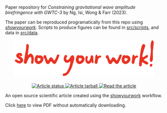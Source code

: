 Paper repository for _Constraining gravitational wave amplitude birefringence with GWTC-3_ by Ng, Isi, Wong & Farr (2023).

The paper can be reproduced programatically from this repo using [_showyourwork_](http://show-your.work). Scripts to produce figures can be found in [src/scripts](src/scripts), and data in [src/data](src/data).

<p align="center">
<a href="https://github.com/showyourwork/showyourwork">
<img width = "450" src="https://raw.githubusercontent.com/showyourwork/.github/main/images/showyourwork.png" alt="showyourwork"/>
</a>
<br>
<br>
<a href="https://github.com/kazewong/TurboPE/actions/workflows/build.yml">
<img src="https://github.com/kazewong/TurboPE/actions/workflows/build.yml/badge.svg?branch=main" alt="Article status"/>
</a>
<a href="https://github.com/kazewong/TurboPE/raw/main-pdf/arxiv.tar.gz">
<img src="https://img.shields.io/badge/article-tarball-blue.svg?style=flat" alt="Article tarball"/>
</a>
<a href="https://github.com/kazewong/TurboPE/raw/main-pdf/ms.pdf">
<img src="https://img.shields.io/badge/article-pdf-blue.svg?style=flat" alt="Read the article"/>
</a>
</p>

An open source scientific article created using the [showyourwork](https://github.com/showyourwork/showyourwork) workflow.

Click [here](https://github.com/thomasckng/Constraining-Birefringence-with-GWTC-3/blob/main-pdf/ms.pdf) to view PDF without automatically downloading.